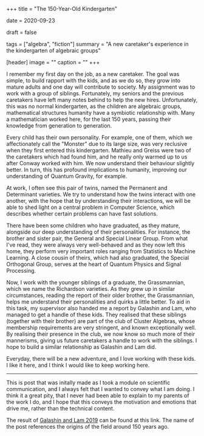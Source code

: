 +++
title = "The 150-Year-Old Kindergarten"

date = 2020-09-23

draft = false

tags = ["algebra", "fiction"]
summary = "A new caretaker's experience in the kindergarten of algebraic groups"

[header]
image = ""
caption = ""
+++

I remember my first day on the job, as a new caretaker. The goal was simple, to build rapport with the kids, and as we do so, they grow into mature adults and one day will contribute to society. My assignment was to work with a group of siblings. Fortunately, my seniors and the previous caretakers have left many notes behind to help the new hires. Unfortunately, this was no normal kindergarten, as the children are algebraic groups, mathematical structures humanity have a symbiotic relationship with. Many a mathematician worked here, for the last 150 years, passing their knowledge from generation to generation.

Every child has their own personality. For example, one of them, which we affectionately call the "Monster" due to its large size, was very reclusive when they first entered this kindergarten. Mathieu and Greiss were two of the caretakers which had found him, and he really only warmed up to us after Conway worked with him. We now understand their behaviour slightly better. In turn, this has profound implications to humanity, improving our understanding of Quantum Gravity, for example.

At work, I often see this pair of twins, named the Permanent and Determinant varieties. We try to understand how the twins interact with one another, with the hope that by understanding their interactions, we will be able to shed light on a central problem in Computer Science, which describes whether certain problems can have fast solutions.

There have been some children who have graduated, as they mature, alongside our deep understanding of their personalities. For instance, the brother and sister pair, the General and Special Linear Group. From what I've read, they were always very well-behaved and as they now left this home, they perform very important roles ranging from Statistics to Machine Learning. A close cousin of theirs, which had also graduated, the Special Orthogonal Group, serves at the heart of Quantum Physics and Signal Processing.

Now, I work with the younger siblings of a graduate, the Grassmannian, which we name the Richardson varieties. As they grew up in similar circumstances, reading the report of their older brother, the Grassmannian, helps me understand their personalities and quirks a little better. To aid in this task, my supervisor also handed me a report by Galashin and Lam, who managed to get a handle of these kids. They realised that these siblings (together with their brother) are part of the club of Cluster Algebras, whose membership requirements are very stringent, and known exceptionally well. By realising their presence in the club, we now know so much more of their mannerisms, giving us future caretakers a handle to work with the siblings. I hope to build a similar relationship as Galashin and Lam did. 

Everyday, there will be a new adventure, and I love working with these kids. I like it here, and I think I would like to keep working here.

---

This is post that was initally made as I took a module on scientific communication, and I always felt that I wanted to convey what I am doing. I think it a great pity, that I never had been able to explain to my parents of the work I do, and I hope that this conveys the motivation and emotions that drive me, rather than the technical content.

The result of [Galashin and Lam 2019](https://arxiv.org/abs/1906.03501) can be found at this link. The name of the post references the origins of the field around 150 years ago.